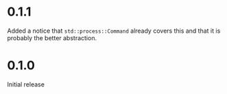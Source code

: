 # 0.1.1

Added a notice that `std::process::Command` already covers this and that it
is probably the better abstraction.

# 0.1.0

Initial release
